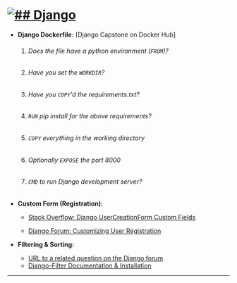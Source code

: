 # [![## Django](https://skillicons.dev/icons?i=django)](https://skillicons.dev) 

- **Django Dockerfile:** [Django Capstone on Docker Hub]
    1. ######   Does the file have a python environment (`FROM`)?
    2. ######  Have you set the `WORKDIR`?
    3. ######  Have you `COPY`'d the requirements.txt?
    4. ######  `RUN` pip install for the above requirements?
    5. ######  `COPY` everything in the working directory
    6. ######  Optionally `EXPOSE` the port 8000
    7. ######  `CMD` to run Django development server?

- **Custom Form (Registration):**
    - [Stack Overflow: Django UserCreationForm Custom Fields](https://stackoverflow.com/questions/48049498/django-usercreationform-custom-fields#:~:text=You%20don%27t%20need%20to%20define%20fields%20unders%20widgets.%20Define%20them%20as%20static%20at%20class%20level.)

    - [Django Forum: Customizing User Registration](https://forum.djangoproject.com/t/django-user-authentication-customizing-user-registration/23611)


- **Filtering & Sorting:**
    - [URL to a related question on the Django forum](https://forum.djangoproject.com/t/i-want-to-filter-and-sort-in-table/26022/2)
    - [Django-Filter Documentation & Installation](https://pypi.org/project/django-filter/)
---
